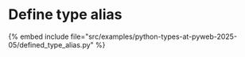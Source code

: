 # Define type alias


{% embed include file="src/examples/python-types-at-pyweb-2025-05/defined_type_alias.py" %}
